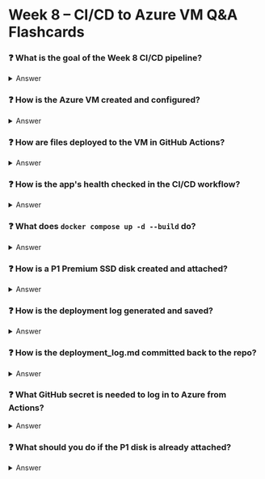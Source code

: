 # Week 8 – CI/CD to Azure VM Q&A Flashcards

### ❓ What is the goal of the Week 8 CI/CD pipeline?
<details><summary>Answer</summary>To automate deployment of a full-stack web app to an Azure VM using GitHub Actions.</details>

### ❓ How is the Azure VM created and configured?
<details><summary>Answer</summary>With `az vm create` using specific options like size, image, authentication (SSH), open ports, and static IP.</details>

### ❓ How are files deployed to the VM in GitHub Actions?
<details><summary>Answer</summary>Using `scp` to copy project files and `ssh` to run remote setup commands like `docker compose up`.</details>

### ❓ How is the app's health checked in the CI/CD workflow?
<details><summary>Answer</summary>A curl request checks if the app responds at `http://<VM-IP>:3000`. Failure to respond causes workflow failure.</details>

### ❓ What does `docker compose up -d --build` do?
<details><summary>Answer</summary>It builds images and starts containers in detached mode, useful for deploying app updates remotely.</details>

### ❓ How is a P1 Premium SSD disk created and attached?
<details><summary>Answer</summary>Using `az disk create` and `az vm disk attach`, specifying 4GB and `--tier P1`. Skips if already created.</details>

### ❓ How is the deployment log generated and saved?
<details><summary>Answer</summary>A GitHub Actions job collects VM info and appends a markdown log (`deployment_log.md`) with the current deployment info.</details>

### ❓ How is the deployment_log.md committed back to the repo?
<details><summary>Answer</summary>Using git config and push commands in the workflow, requiring `contents: write` permission.</details>

### ❓ What GitHub secret is needed to log in to Azure from Actions?
<details><summary>Answer</summary>`AZURE_CREDENTIALS`, containing a service principal with Contributor access in JSON format.</details>

### ❓ What should you do if the P1 disk is already attached?
<details><summary>Answer</summary>Skip the attach command or handle the error to avoid failure, since the disk is already attached to the VM.</details>
